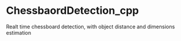 # ChessbaordDetection_cpp
Realt time chessboard detection, with object distance and dimensions estimation
